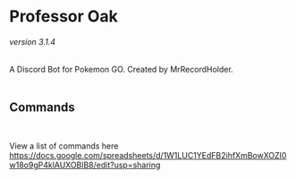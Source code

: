 <b><h1>Professor Oak</h1></b>
<h6>version 3.1.4</h6>
A Discord Bot for Pokemon GO. Created by MrRecordHolder.
<br><br>
<b><h2>Commands</h2></b><br>

View a list of commands here https://docs.google.com/spreadsheets/d/1W1LUC1YEdFB2ihfXmBowXOZI0w18o9gP4klAUXOBlB8/edit?usp=sharing 
